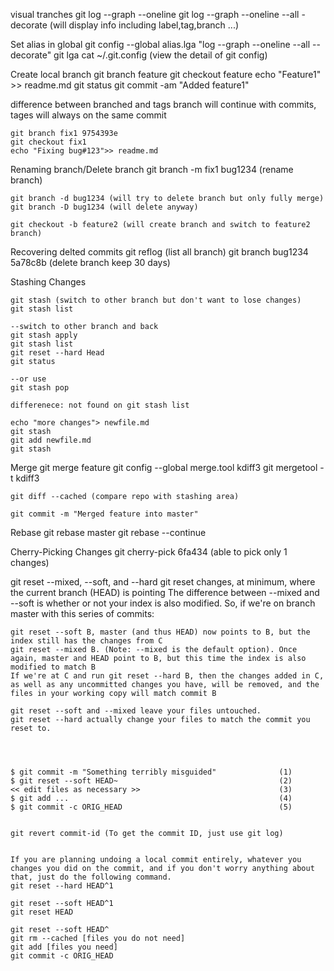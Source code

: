 visual tranches
    git log --graph --oneline
    git log --graph --oneline --all -decorate (will display info including label,tag,branch ...)
    
    
Set alias in global
    git config --global alias.lga "log --graph --oneline --all --decorate"
    git lga
    cat ~/.git.config (view the detail of git config)

Create local branch
    git branch feature
    git checkout feature
    echo "Feature1" >> readme.md
    git status
    git commit -am "Added feature1"
    
difference between branched and tags
    branch will continue with commits, tages will always on the same commit
    
    git branch fix1 9754393e
    git checkout fix1
    echo "Fixing bug#123">> readme.md

Renaming branch/Delete branch
    git branch -m fix1 bug1234  (rename branch)
    
    git branch -d bug1234 (will try to delete branch but only fully merge)
    git branch -D bug1234 (will delete anyway)
    
    git checkout -b feature2 (will create branch and switch to feature2 branch)

Recovering delted commits
    git reflog (list all branch)
    git branch bug1234 5a78c8b (delete branch keep 30 days)
    
Stashing Changes
    
    git stash (switch to other branch but don't want to lose changes)
    git stash list
    
    --switch to other branch and back
    git stash apply
    git stash list
    git reset --hard Head
    git status
    
    --or use 
    git stash pop 
    
    differenece: not found on git stash list
    
    echo "more changes"> newfile.md
    git stash
    git add newfile.md
    git stash
    
    
    
Merge
    git merge feature
    git config --global merge.tool kdiff3
    git mergetool -t kdiff3
    
    git diff --cached (compare repo with stashing area)
    
    git commit -m "Merged feature into master"
    
Rebase
    git rebase master
    git rebase --continue

Cherry-Picking Changes
    git cherry-pick 6fa434 (able to pick only 1 changes) 
    

git reset --mixed, --soft, and --hard
    git reset changes, at minimum, where the current branch (HEAD) is pointing
    The difference between --mixed and --soft is whether or not your index is also modified. So, if we're on branch master with this series of commits:
    
    git reset --soft B, master (and thus HEAD) now points to B, but the index still has the changes from C
    git reset --mixed B. (Note: --mixed is the default option). Once again, master and HEAD point to B, but this time the index is also modified to match B
    If we're at C and run git reset --hard B, then the changes added in C, as well as any uncommitted changes you have, will be removed, and the files in your working copy will match commit B
    
    git reset --soft and --mixed leave your files untouched.
    git reset --hard actually change your files to match the commit you reset to.
    
    
    
    
    $ git commit -m "Something terribly misguided"              (1)
    $ git reset --soft HEAD~                                    (2)
    << edit files as necessary >>                               (3)
    $ git add ...                                               (4)
    $ git commit -c ORIG_HEAD                                   (5)
    
    
    git revert commit-id (To get the commit ID, just use git log)
    
    
    If you are planning undoing a local commit entirely, whatever you changes you did on the commit, and if you don't worry anything about that, just do the following command.
    git reset --hard HEAD^1
    
    git reset --soft HEAD^1
    git reset HEAD
    
    git reset --soft HEAD^
    git rm --cached [files you do not need]
    git add [files you need]
    git commit -c ORIG_HEAD